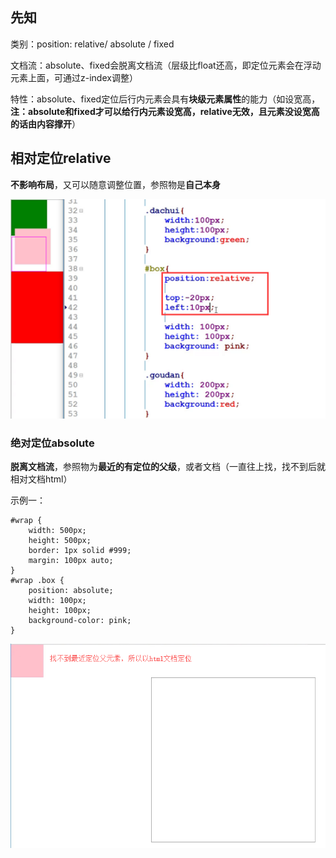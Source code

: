 ## 先知
类别：position: relative/ absolute / fixed

文档流：absolute、fixed会脱离文档流（层级比float还高，即定位元素会在浮动元素上面，可通过z-index调整）

特性：absolute、fixed定位后行内元素会具有**块级元素属性**的能力（如设宽高，**注：absolute和fixed才可以给行内元素设宽高，relative无效，且元素没设宽高的话由内容撑开**）

## 相对定位relative

**不影响布局**，又可以随意调整位置，参照物是**自己本身**

![Alt text](./imgs/10-01.png)

### 绝对定位absolute

**脱离文档流**，参照物为**最近的有定位的父级**，或者文档（一直往上找，找不到后就相对文档html）

示例一：

    #wrap {
        width: 500px;
        height: 500px;
        border: 1px solid #999;
        margin: 100px auto;
    }
    #wrap .box {
        position: absolute;
        width: 100px;
        height: 100px;
        background-color: pink;
    }
    
![Alt text](./imgs/10-02.png)